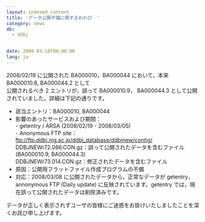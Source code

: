```yaml
---
layout: indexed_content
title: 'データ公開不備に関するおわび　'
category: news
db:
  - ddbj


date: 2008-03-10T00:00:00
lang: ja
---
```


2008/02/19 に公開された BA000010，BA000044 において，本来 BA000010.8, BA000044.2 として<br>公開されるべき 2 エントリが，誤って BA000010.9， BA000044.3 として公開されていました。詳細は下記の通りです。

<ul>
    <li>該当エントリ：BA000010, BA000044</li>
    <li>影響のあったサービスおよび期間：<br>- getentry / ARSA (2008/02/19 - 2008/03/05)<br>- Anonymous FTP site：<a href="ftp://ftp.ddbj.nig.ac.jp/ddbj_database/ddbjnew/contig/">ftp://ftp.ddbj.nig.ac.jp/ddbj_database/ddbjnew/contig/</a><br>DDBJNEWr72.086.CON.gz：誤って公開されたデータを含むファイル (BA000010.9, BA000044.3)<br>DDBJNEWr73.014.CON.gz：修正されたデータを含むファイル</li>
    <li>原因：公開用フラットファイル作成プログラムの不備</li>
    <li>対応：2008/03/08 に公開されたデータから，正常なデータが getentry，annonymous FTP (Daily update) に反映されています。getentry では，現在誤って公開されたデータは削除済みです。</li>
</ul>

<p>データが正しく表示されずユーザの皆様にご迷惑をお掛けいたしましたことを深くお詫び申し上げます。</p>

